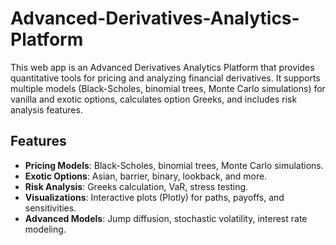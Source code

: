 # Advanced-Derivatives-Analytics-Platform
This web app is an Advanced Derivatives Analytics Platform that provides quantitative tools for pricing and analyzing financial derivatives. It supports multiple models (Black-Scholes, binomial trees, Monte Carlo simulations) for vanilla and exotic options, calculates option Greeks, and includes risk analysis features.

## Features  
- **Pricing Models**: Black-Scholes, binomial trees, Monte Carlo simulations.  
- **Exotic Options**: Asian, barrier, binary, lookback, and more.  
- **Risk Analysis**: Greeks calculation, VaR, stress testing.  
- **Visualizations**: Interactive plots (Plotly) for paths, payoffs, and sensitivities.  
- **Advanced Models**: Jump diffusion, stochastic volatility, interest rate modeling.  
